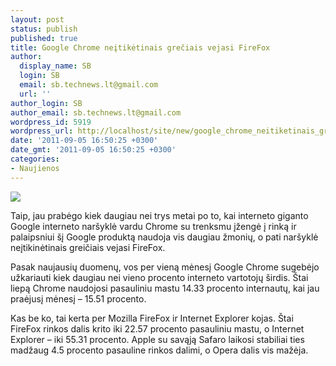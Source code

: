 ```yaml
---
layout: post
status: publish
published: true
title: Google Chrome neįtikėtinais grečiais vejasi FireFox
author:
  display_name: SB
  login: SB
  email: sb.technews.lt@gmail.com
  url: ''
author_login: SB
author_email: sb.technews.lt@gmail.com
wordpress_id: 5919
wordpress_url: http://localhost/site/new/google_chrome_neitiketinais_greciais_vejasi_firefox/
date: '2011-09-05 16:50:25 +0300'
date_gmt: '2011-09-05 16:50:25 +0300'
categories:
- Naujienos
---
```

<div class="imgright"><img src="http://technews.lt/upload/google-chrome.jpg"  /></div>
<p>Taip, jau prabėgo kiek daugiau nei trys metai po to, kai interneto giganto Google interneto naršyklė vardu Chrome su trenksmu įžengė į rinką ir palaipsniui šį Google produktą naudoja vis daugiau žmonių, o pati naršyklė neįtikinėtinais greičiais vejasi FireFox.</p>
<p>Pasak naujausių duomenų, vos per vieną mėnesį Google Chrome sugebėjo užkariauti kiek daugiau nei vieno procento interneto vartotojų širdis. Štai liepą Chrome naudojosi pasauliniu mastu 14.33 procento internautų, kai jau praėjusį mėnesį – 15.51 procento.</p>
<p>Kas be ko, tai kerta per Mozilla FireFox ir Internet Explorer kojas. Štai FireFox rinkos dalis krito iki 22.57 procento pasauliniu mastu, o Internet Explorer – iki 55.31 procento. Apple su savąją Safaro laikosi stabiliai ties madžaug 4.5 procento pasauline rinkos dalimi, o Opera dalis vis mažėja.<br /></p>
